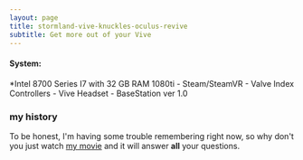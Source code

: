 ```yaml
---
layout: page
title: stormland-vive-knuckles-oculus-revive
subtitle: Get more out of your Vive
---
```


#### System:  
*Intel 8700 Series I7 with 32 GB RAM
1080ti - Steam/SteamVR - Valve Index Controllers - Vive Headset - BaseStation ver 1.0

### my history

To be honest, I'm having some trouble remembering right now, so why don't you just watch [my movie](https://en.wikipedia.org/wiki/The_Princess_Bride_%28film%29) and it will answer **all** your questions.

